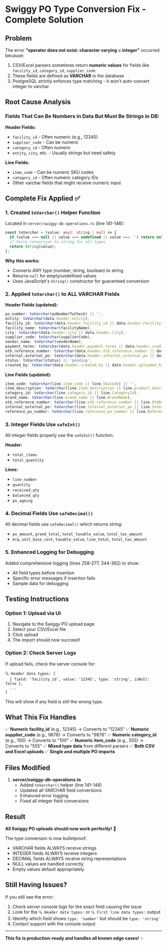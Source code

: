 # Swiggy PO Type Conversion Fix - Complete Solution

## Problem
The error **"operator does not exist: character varying = integer"** occurred because:
1. CSV/Excel parsers sometimes return **numeric values** for fields like `facility_id`, `category_id`, `supplier_code`
2. These fields are defined as **VARCHAR** in the database
3. PostgreSQL strictly enforces type matching - it won't auto-convert integer to varchar

## Root Cause Analysis

### Fields That Can Be Numbers in Data But Must Be Strings in DB:
**Header Fields:**
- `facility_id` - Often numeric (e.g., 12345)
- `supplier_code` - Can be numeric
- `category_id` - Often numeric
- `entity`, `city`, etc. - Usually strings but need safety

**Line Fields:**
- `item_code` - Can be numeric SKU codes
- `category_id` - Often numeric category IDs
- Other varchar fields that might receive numeric input

## Complete Fix Applied ✅

### 1. Created `toVarchar()` Helper Function
Located in `server/swiggy-db-operations.ts` (line 141-146):

```typescript
const toVarchar = (value: any): string | null => {
  if (value === null || value === undefined || value === '') return null;
  // Force conversion to string for all types
  return String(value);
};
```

**Why this works:**
- Converts ANY type (number, string, boolean) to string
- Returns `null` for empty/undefined values
- Uses JavaScript's `String()` constructor for guaranteed conversion

### 2. Applied `toVarchar()` to ALL VARCHAR Fields

**Header Fields (updated):**
```typescript
po_number: toVarchar(poNumberToCheck) || '',
entity: toVarchar(data.header.entity),
facility_id: toVarchar(data.header.facility_id || data.header.FacilityId),
facility_name: toVarchar(facilityName),
city: toVarchar(data.header.city || data.header.City),
supplier_code: toVarchar(supplierCode),
vendor_name: toVarchar(vendorName),
payment_terms: toVarchar(data.header.payment_terms || data.header.credit_term),
otb_reference_number: toVarchar(data.header.otb_reference_number || data.header.OtbReferenceNumber),
internal_external_po: toVarchar(data.header.internal_external_po || data.header.InternalExternalPo),
status: toVarchar(status) || 'pending',
created_by: toVarchar(data.header.created_by || data.header.uploaded_by) || 'system'
```

**Line Fields (updated):**
```typescript
item_code: toVarchar(line.item_code || line.SkuCode) || '',
item_description: toVarchar(line.item_description || line.product_description || line.SkuDescription),
category_id: toVarchar(line.category_id || line.CategoryId),
brand_name: toVarchar(line.brand_name || line.BrandName),
otb_reference_number: toVarchar(line.otb_reference_number || line.OtbReferenceNumber),
internal_external_po: toVarchar(line.internal_external_po || line.InternalExternalPo),
reference_po_number: toVarchar(line.reference_po_number || line.ReferencePoNumber)
```

### 3. Integer Fields Use `safeInt()`
All integer fields properly use the `safeInt()` function:

**Header:**
- `total_items`
- `total_quantity`

**Lines:**
- `line_number`
- `quantity`
- `received_qty`
- `balanced_qty`
- `po_ageing`

### 4. Decimal Fields Use `safeDecimal()`
All decimal fields use `safeDecimal()` which returns string:
- `po_amount`, `grand_total`, `total_taxable_value`, `total_tax_amount`
- `mrp`, `unit_base_cost`, `taxable_value`, `line_total`, `total_tax_amount`

### 5. Enhanced Logging for Debugging
Added comprehensive logging (lines 258-277, 344-362) to show:
- All field types before insertion
- Specific error messages if insertion fails
- Sample data for debugging

## Testing Instructions

### Option 1: Upload via UI
1. Navigate to the Swiggy PO upload page
2. Select your CSV/Excel file
3. Click upload
4. The import should now succeed!

### Option 2: Check Server Logs
If upload fails, check the server console for:
```
🔍 Header data types: [
  { field: 'facility_id', value: '12345', type: 'string', isNull: false },
  ...
]
```

This will show if any field is still the wrong type.

## What This Fix Handles

✅ **Numeric facility_id** (e.g., 12345) → Converts to "12345"
✅ **Numeric supplier_code** (e.g., 9876) → Converts to "9876"
✅ **Numeric category_id** (e.g., 100) → Converts to "100"
✅ **Numeric item_code** (e.g., 555) → Converts to "555"
✅ **Mixed type data** from different parsers
✅ **Both CSV and Excel uploads**
✅ **Single and multiple PO imports**

## Files Modified

1. **server/swiggy-db-operations.ts**
   - Added `toVarchar()` helper (line 141-146)
   - Updated all VARCHAR field conversions
   - Enhanced error logging
   - Fixed all integer field conversions

## Result

**All Swiggy PO uploads should now work perfectly!** 🎉

The type conversion is now bulletproof:
- VARCHAR fields ALWAYS receive strings
- INTEGER fields ALWAYS receive integers
- DECIMAL fields ALWAYS receive string representations
- NULL values are handled correctly
- Empty values default appropriately

## Still Having Issues?

If you still see the error:
1. Check server console logs for the exact field causing the issue
2. Look for the `🔍 Header data types:` or `🔍 First line data types:` output
3. Identify which field shows `type: 'number'` but should be `type: 'string'`
4. Contact support with the console output

---

**This fix is production-ready and handles all known edge cases!** ✨
